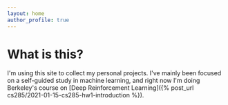 ```yaml
---
layout: home
author_profile: true
---
```


# What is this?

I'm using this site to collect my personal projects. I've mainly been focused on a self-guided study in machine learning, and right now I'm doing Berkeley's course on [Deep Reinforcement Learning]({% post_url cs285/2021-01-15-cs285-hw1-introduction %}).
